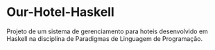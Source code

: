 # Our-Hotel-Haskell
Projeto de um sistema de gerenciamento para hoteis desenvolvido em Haskell na disciplina de Paradigmas de Linguagem de Programação.
